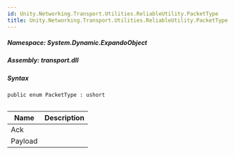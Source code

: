 ```yaml
---  
id: Unity.Networking.Transport.Utilities.ReliableUtility.PacketType  
title: Unity.Networking.Transport.Utilities.ReliableUtility.PacketType  
---
```


<div class="markdown level0 summary">

</div>

<div class="markdown level0 conceptual">

</div>

##### **Namespace**: System.Dynamic.ExpandoObject

##### **Assembly**: transport.dll

##### Syntax

``` lang-csharp
public enum PacketType : ushort
```

## 

| Name    | Description |
|---------|-------------|
| Ack     |             |
| Payload |             |
